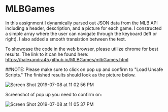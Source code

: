 # MLBGames

In this assignment I dynamically parsed out JSON data from the MLB API including a header, description, and a picture for each game. I constructed a simple array where the user can navigate through the keyboard (left or right). I also added a smooth transistion between the text. 


To showcase the code in the web browser, please utilize chrome for best results. The link to it can he found here: https://halexandra45.github.io/MLBGames/mlbGames.html

##NOTE: Please make sure to click on pop up and confirm to "Load Unsafe Scripts." The finished results should look as the picture below.

![Screen Shot 2019-07-08 at 11 02 56 PM](https://user-images.githubusercontent.com/32972406/60863147-98310980-a1d4-11e9-937a-4da8f2ab4f49.png)


Screenshot of pop up you need to confirm on:

![Screen Shot 2019-07-08 at 11 05 37 PM](https://user-images.githubusercontent.com/32972406/60863392-6e2c1700-a1d5-11e9-8ddb-a6df286e53b4.png)
